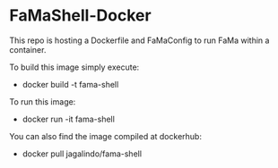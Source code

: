 # FaMaShell-Docker
This repo is hosting a Dockerfile and FaMaConfig to run FaMa within a container.

To build this image simply execute:

* docker build -t fama-shell

To run this image:

* docker run -it fama-shell

You can also find the image compiled at dockerhub:

* docker pull jagalindo/fama-shell
